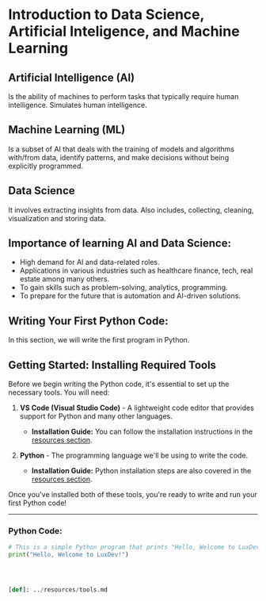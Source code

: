 # Introduction to Data Science, Artificial Inteligence, and Machine Learning

## Artificial Intelligence (AI)
Is the ability of machines to perform tasks that typically require human intelligence.
Simulates human intelligence.

## Machine Learning (ML)
Is a subset of AI that deals with the training of models and algorithms with/from data, identify patterns, and make decisions without being explicitly programmed.

## Data Science
It involves extracting insights from data.
Also includes, collecting, cleaning, visualization and storing data.

## Importance of learning AI and Data Science:
- High demand for AI and data-related roles.
- Applications in various industries such as healthcare finance, tech, real estate among many others.
- To gain skills such as problem-solving, analytics, programming.
- To prepare for the future that is automation and AI-driven solutions.

## Writing Your First Python Code: 

In this section, we will write the first program in Python.

## Getting Started: Installing Required Tools

Before we begin writing the Python code, it's essential to set up the necessary tools. You will need:

1. **VS Code (Visual Studio Code)** - A lightweight code editor that provides support for Python and many other languages.  
   - **Installation Guide:** You can follow the installation instructions in the [resources section](../resources/tools.md).

2. **Python** - The programming language we'll be using to write the code.  
   - **Installation Guide:** Python installation steps are also covered in the [resources section](../resources/tools.md).

Once you've installed both of these tools, you're ready to write and run your first Python code!

---

### Python Code:

```python
# This is a simple Python program that prints "Hello, Welcome to LuxDev!"
print("Hello, Welcome to LuxDev!")




[def]: ../resources/tools.md